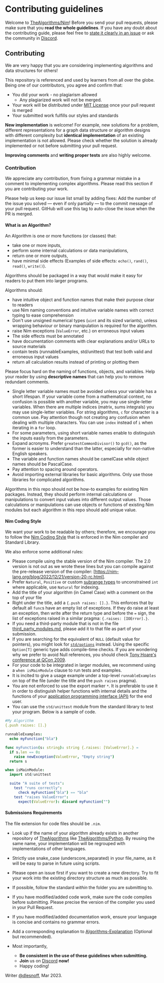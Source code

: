 # Contributing guidelines

Welcome to [TheAlgorithms/Nim](https://github.com/TheAlgorithms/Nim)! Before you send your pull requests, please make sure that you **read the whole guidelines**. If you have any doubt about the contributing guide, please feel free to [state it clearly in an issue](https://github.com/TheAlgorithms/Nim/issues/new) or ask the community in [Discord](https://the-algorithms.com/discord).

## Contributing

We are very happy that you are considering implementing algorithms and data structures for others!

 This repository is referenced and used by learners from all over the globe. Being one of our contributors, you agree and confirm that:

- You did your work - no plagiarism allowed
  - Any plagiarized work will not be merged.
- Your work will be distributed under [MIT License](LICENSE.md) once your pull request is merged
- Your submitted work fulfills our styles and standards

__New implementation__ is welcome! For example, new solutions for a problem, different representations for a graph data structure or algorithm designs with different complexity but __identical implementation__ of an existing implementation is not allowed. Please check whether the solution is already implemented or not before submitting your pull request.

__Improving comments__ and __writing proper tests__ are also highly welcome.

### Contribution

We appreciate any contribution, from fixing a grammar mistake in a comment to implementing complex algorithms. Please read this section if you are contributing your work.

Please help us keep our issue list small by adding fixes: Add the number of the issue you solved — even if only partially — to the commit message of your pull request. GitHub will use this tag to auto-close the issue when the PR is merged.

#### What is an Algorithm?

An Algorithm is one or more functions (or classes) that:
* take one or more inputs,
* perform some internal calculations or data manipulations,
* return one or more outputs,
* have minimal side effects (Examples of side effects: `echo()`, `rand()`, `read()`, `write()`).

Algorithms should be packaged in a way that would make it easy for readers to put them into larger programs.

Algorithms should:
* have intuitive object and function names that make their purpose clear to readers
* use Nim naming conventions and intuitive variable names with correct typing to ease comprehension
* Don't use unsigned numerical types (`uint` and its sized variants), unless wrapping behaviour or binary manipulation is required for the algorithm.
* raise Nim exceptions (`ValueError`, etc.) on erroneous input values
* The side effects must be annotated
* have documentation comments with clear explanations and/or URLs to source materials
* contain tests (runnableExamples, std/unittest) that test both valid and erroneous input values
* return all calculation results instead of printing or plotting them

Please focus hard on the naming of functions, objects, and variables.  Help your reader by using __descriptive names__ that can help you to remove redundant comments.
  - Single letter variable names must be avoided unless your variable has a short lifespan. If your variable come from a mathematical context, no confusion is possible with another variable, you may use single-letter variables. When there are multiple indices (matrix, sums integrals) you may use single-letter variables. For string algorithms, `c` for character is a common use. Pay attention though not creating any confusion when dealing with multiple characters.
  You can use `index` instead of `i` when iterating in a `for` loop.
  - For some parameters, using short variable names enable to distinguish the inputs easily from the parameters.
  - Expand acronyms. Prefer `greatestCommonDivisor()` to `gcd()`, as the former is easier to understand than the latter, especially for non-native English speakers.
  - The variable and function names should be camelCase while object names should be PascalCase.
- Pay attention to spacing around operators.
- Avoid importing external libraries for basic algorithms. Only use those libraries for complicated algorithms.

Algorithms in this repo should not be how-to examples for existing Nim packages. Instead, they should perform internal calculations or manipulations to convert input values into different output values.  Those calculations or manipulations can use objects or functions of existing Nim modules but each algorithm in this repo should add unique value.

#### Nim Coding Style

We want your work to be readable by others; therefore, we encourage you to follow the [Nim Coding Style](https://nim-lang.org/docs/nep1.html) that is enforced in the Nim compiler and Standard Library.

We also enforce some additional rules:

- Please compile using the stable version of the Nim compiler. The 2.0 version is not out as we wrote these lines but you can compile against the pre-release version of the compiler: [https://nim-lang.org/blog/2022/12/21/version-20-rc.html].
- Prefer `Natural`, `Positive` or custom [subrange types](https://nim-lang.org/docs/manual.html#types-subrange-types) to unconstrained `int` where applicable, use `Natural` for indexing.
- Add the title of your algorithm (in Camel Case) with a comment on the top of your file
- Right under the title, add a `{.push raises: [].}`. This enforces that by default all `func`s have an empty list of exceptions. If they do raise at least an exception, then write after the return type and before the `=` sign, the list of exceptions raised in a similar pragma: `{.raises: [IOError].}`.
- If you need a third-party module that is not in the file [third_party_modules.md](https://github.com/TheAlgorithms/Nim/blob/master/third_party_modules.md), please add it to that file as part of your submission.
- If you are searching for the equivalent of `NULL` (default value for pointers), you might look for [`std/options`](https://nim-lang.org/docs/options.html) instead. 
Using the specific `Option[T]` generic type adds compile-time checks.
If you are wondering why we prefer to avoid Null references, you should check [Tony Hoare's conference at QCon 2009](https://www.infoq.com/presentations/Null-References-The-Billion-Dollar-Mistake-Tony-Hoare/).
- For your code to be integrated in larger modules, we recommend using a `when isMainModule` clause to run tests and examples.
- It is incited to give a usage example under a top-level `runnableExamples` on top of the file (under the title and the `push raises` pragma).
- You are not enforced to use the export marker `*`. It is preferable to use it in order to distinguish helper functions with internal details and the functions of your [application programming interface (API)](https://en.wikipedia.org/wiki/API) for the end user.
- You can use the `std/unittest` module from the standard library to test your program. Below is a sample of code.
  
```nim
#My Algorithm
{.push raises: [].}

runnableExamples:
  echo myFunction("bla")

func myFunction(s: string): string {.raises: [ValueError].} =
  if s.len == 0:
    raise newException(ValueError, "Empty string")
  return s

when isMainModule:
  import std/unittest

  suite "A suite of tests":
    test "runs correctly":
      check myFunction("bla") == "bla"
    test "raises ValueError":
      expect(ValueError): discard myFunction("")

```

#### Submissions Requirements
The file extension for code files should be `.nim`.
- Look up if the name of your algorithm already exists in another repository of [TheAlgorithms](https://github.com/TheAlgorithms/) like [TheAlgorithms/Python](https://github.com/TheAlgorithms/Python). By reusing the same name, your implementation will be regrouped with implementations of other languages.
- Strictly use snake_case (underscore_separated) in your file_name, as it will be easy to parse in future using scripts.
- Please open an issue first if you want to create a new directory. Try to fit your work into the existing directory structure as much as possible.
- If possible, follow the standard *within* the folder you are submitting to.
- If you have modified/added code work, make sure the code compiles before submitting. Please precise the version of the compiler you used in your Pull Request.
- If you have modified/added documentation work, ensure your language is concise and contains no grammar errors.
- Add a corresponding explanation to [Algorithms-Explanation](https://github.com/TheAlgorithms/Algorithms-Explanation) (Optional but recommended).

- Most importantly,
  - __Be consistent in the use of these guidelines when submitting.__
  - __Join__ us on [Discord](https://discord.gg/c7MnfGFGa6) __now!__
  - Happy coding!

Writer [@dlesnoff](https://github.com/dlesnoff), Mar 2023.

